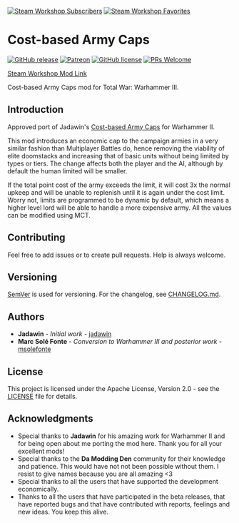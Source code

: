 [![Steam Workshop Subscribers](https://img.shields.io/endpoint?style=for-the-badge&url=https%3A%2F%2Fshieldsio-steam-workshop.jross.me%2F2843367951%2Fsubscriptions-text)](https://steamcommunity.com/sharedfiles/filedetails/?id=2843367951)
[![Steam Workshop Favorites](https://img.shields.io/endpoint?style=for-the-badge&url=https%3A%2F%2Fshieldsio-steam-workshop.jross.me%2F2843367951%2Ffavourites-text)](https://steamcommunity.com/sharedfiles/filedetails/?id=2843367951)

# Cost-based Army Caps

[![GitHub release](https://img.shields.io/github/release/msolefonte/tww3-cbac.svg?style=flat)](https://GitHub.com/msolefonte/tww3-cbac/releases/)
[![Patreon](https://img.shields.io/endpoint.svg?url=https%3A%2F%2Fshieldsio-patreon.vercel.app%2Fapi%3Fusername%3Dwolfylpdc%26type%3Dpatrons&style=flat)](https://www.patreon.com/wolfylpdc)
[![GitHub license](https://img.shields.io/github/license/msolefonte/tww3-cbac?style=flat)](https://github.com/msolefonte/tww3-cbac/blob/master/LICENSE)
[![PRs Welcome](https://img.shields.io/badge/PRs-welcome-brightgreen.svg?style=flat)](http://makeapullrequest.com)

[Steam Workshop Mod Link](https://steamcommunity.com/sharedfiles/filedetails/?id=2843367951)

Cost-based Army Caps mod for Total War: Warhammer III.

## Introduction

Approved port of Jadawin's [Cost-based Army Caps](https://steamcommunity.com/sharedfiles/filedetails/?id=1723390103) for
Warhammer II.

This mod introduces an economic cap to the campaign armies in a very similar fashion than Multiplayer Battles do, hence
removing the viability of elite doomstacks and increasing that of basic units without being limited by types or tiers.
The change affects both the player and the AI, although by default the human limited will be smaller.

If the total point cost of the army exceeds the limit, it will cost 3x the normal upkeep and will be unable to replenish
until it is again under the cost limit. Worry not, limits are programmed to be dynamic by default, which means a higher
level lord will be able to handle a more expensive army. All the values can be modified using MCT.

## Contributing

Feel free to add issues or to create pull requests. Help is always welcome.

## Versioning

[SemVer](http://semver.org/) is used for versioning. For the changelog, see [CHANGELOG.md](CHANGELOG.md).

## Authors

* **Jadawin** - *Initial work* - [jadawin](https://steamcommunity.com/profiles/76561198030772148)
* **Marc Solé Fonte** - *Conversion to Warhammer III and posterior work* - [msolefonte](https://github.com/msolefonte)

## License

This project is licensed under the Apache License, Version 2.0 - see the [LICENSE](LICENSE) file for details.

## Acknowledgments

* Special thanks to **Jadawin** for his amazing work for Warhammer II and for being open about me porting the mod here.
Thank you for all your excellent mods!
* Special thanks to the **Da Modding Den** community for their knowledge and patience. This would have not not been
possible without them. I resist to give names because you are all amazing <3
* Special thanks to all the users that have supported the development economically.
* Thanks to all the users that have participated in the beta releases, that have reported bugs and that have contributed
with reports, feelings and new ideas. You keep this alive.
